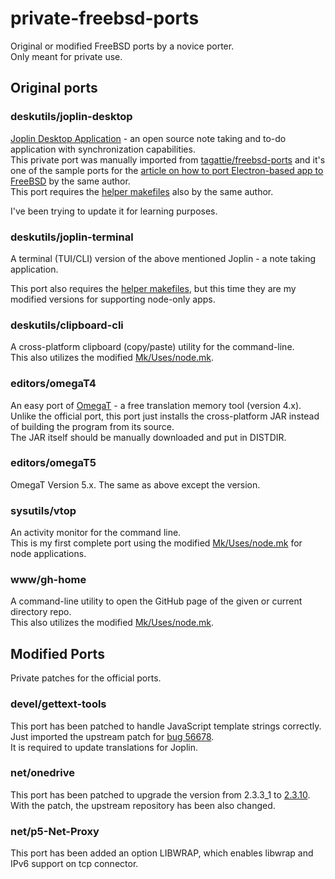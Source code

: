 # private-freebsd-ports
Original or modified FreeBSD ports by a novice porter.  
Only meant for private use.

## Original ports
### deskutils/joplin-desktop
[Joplin Desktop Application](https://joplinapp.org) - an open source note taking and to-do application with synchronization capabilities.  
This private port was manually imported from [tagattie/freebsd-ports](https://github.com/tagattie/freebsd-ports/tree/master/deskutils/joplin-desktop) and it's one of the sample ports for the [article on how to port Electron-based app to FreeBSD](https://blog.c6h12o6.org/post/freebsd-electron-app/) by the same author.  
This port requires the [helper makefiles](https://github.com/tagattie/FreeBSD-Electron/tree/master/Mk/Uses) also by the same author.

I've been trying to update it for learning purposes.

### deskutils/joplin-terminal
A terminal (TUI/CLI) version of the above mentioned Joplin - a note taking application.  

This port also requires the [helper makefiles](https://github.com/genneko/FreeBSD-Electron/tree/helpers_for_nodeapps/Mk/Uses), but this time they are my modified versions for supporting node-only apps.

### deskutils/clipboard-cli
A cross-platform clipboard (copy/paste) utility for the command-line.  
This also utilizes the modified [Mk/Uses/node.mk](https://github.com/genneko/FreeBSD-Electron/tree/helpers_for_nodeapps/Mk/Uses).

### editors/omegaT4
An easy port of [OmegaT](https://omegat.org/) - a free translation memory tool (version 4.x).  
Unlike the official port, this port just installs the cross-platform JAR instead of building the program from its source.  
The JAR itself should be manually downloaded and put in DISTDIR.

### editors/omegaT5
OmegaT Version 5.x. The same as above except the version.

### sysutils/vtop
An activity monitor for the command line.  
This is my first complete port using the modified [Mk/Uses/node.mk](https://github.com/genneko/FreeBSD-Electron/tree/helpers_for_nodeapps/Mk/Uses) for node applications.

### www/gh-home
A command-line utility to open the GitHub page of the given or current directory repo.  
This also utilizes the modified [Mk/Uses/node.mk](https://github.com/genneko/FreeBSD-Electron/tree/helpers_for_nodeapps/Mk/Uses).

## Modified Ports
Private patches for the official ports.

### devel/gettext-tools
This port has been patched to handle JavaScript template strings correctly.  
Just imported the upstream patch for [bug 56678](https://savannah.gnu.org/bugs/?56678).  
It is required to update translations for Joplin.

### net/onedrive
This port has been patched to upgrade the version from 2.3.3_1 to [2.3.10](https://github.com/abraunegg/onedrive/releases/tag/v2.3.10).  
With the patch, the upstream repository has been also changed.

### net/p5-Net-Proxy
This port has been added an option LIBWRAP, which enables libwrap and IPv6 support on tcp connector.  

